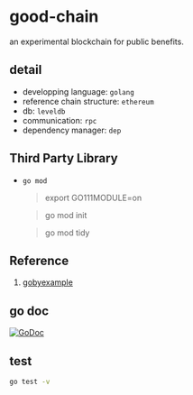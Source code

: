 # good-chain

an experimental blockchain for public benefits.

## detail

- developping language: `golang`
- reference chain structure: `ethereum`
- db: `leveldb`
- communication: `rpc`
- dependency manager: `dep`

## Third Party Library

<!--
- `dep`

  > go get -u github.com/golang/dep/cmd/dep

  > dep ensure

- `leveldb`

  > go get -u github.com/syndtr/goleveldb/leveldb

- `go-libp2p`

  > go get -u github.com/libp2p/go-libp2p@v6.0.12

- `install dependencies`

  > dep ensure
-->

- `go mod`

  > export GO111MODULE=on

  > go mod init

  > go mod tidy

## Reference

1. [gobyexample](https://gobyexample.com)

## go doc

[![GoDoc](https://godoc.org/github.com/Doresimon/good-chain?status.svg)](https://godoc.org/github.com/Doresimon/good-chain)

## test

```bash
go test -v
```
